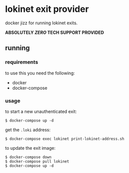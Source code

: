 # lokinet exit provider 

docker jizz for running lokinet exits.

**ABSOLUTELY *ZERO* TECH SUPPORT PROVIDED**

## running

### requirements

to use this you need the following:

* docker
* docker-compose

### usage

to start a new unauthenticated exit:

    $ docker-compose up -d

get the `.loki` address:

    $ docker-compose exec lokinet print-lokinet-address.sh

to update the exit image:

    $ docker-compose down
    $ docker-compose pull lokinet
    $ docker-compose up -d


